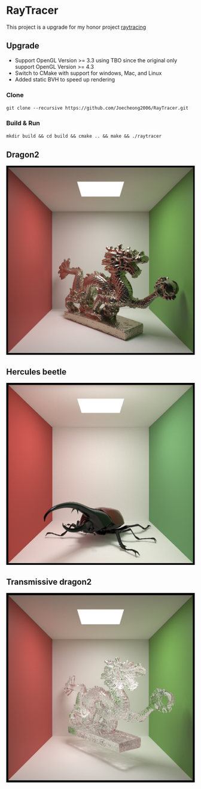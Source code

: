 # RayTracer
This project is a upgrade for my honor project [raytracing](https://github.com/Joecheong2006/raytracing)

## Upgrade
* Support OpenGL Version >= 3.3 using TBO since the original only support OpenGL Version >= 4.3
* Switch to CMake with support for windows, Mac, and Linux
* Added static BVH to speed up rendering

### Clone
```
git clone --recursive https://github.com/Joecheong2006/RayTracer.git
```

### Build & Run
```
mkdir build && cd build && cmake .. && make && ./raytracer
```

## Dragon2
![](screenshots/dragon2.jpeg)

## Hercules beetle
![](screenshots/herculesBeetle.jpeg)

## Transmissive dragon2
![](screenshots/transmissive_dragon2.jpeg)
